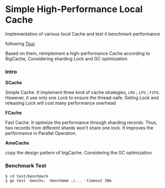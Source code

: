# Simple High-Performance Local Cache

Implementation of various local Cache and test it benchmark performance

following [Tour](https://github.com/go-programming-tour-book/cache-example).

Based on them, reimplement a high-performance Cache according to BigCache, Considering  sharding Lock and GC optimization





### Intro

**SCache**

Simple Cache. It implement three kind of cache strategies, `LRU` ; `LFU` ; `FIFO`. However, it use only one Lock to ensure the thread-safe. Geting Lock and releasing Lock will cost many performance overhead 



**FCache**

Fast Cache. It optimize the performance through sharding records. Thus, two records from different shards won't share one lock. It improves the performance in Parallel Operation.



**AmeCache**

copy the design pattern of bigCache. Considering the GC optimization





### Benchmark Test

```shell
$ cd test/benchmark
$ go test -bench=. -benchmem ./... -timeout 30m
```



